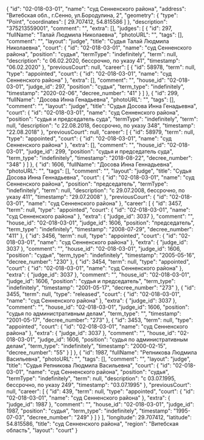 {
    "id": "02-018-03-01",
    "name": "суд Сенненского района",
    "address": "Витебская обл., г.Сенно, ул.Бородулина, 2",
    "geometry": {
        "type": "Point",
        "coordinates": [
            29.707412,
            54.815586
        ]
    },
    "description": "375213559001",
    "comment": "",
    "extra": [],
    "judges": [
        {
            "id": 297,
            "fullName": "Талай Людмила Николаевна",
            "photoURL": "",
            "tags": [],
            "comment": "",
            "layout": "judge",
            "title": "Судья Талай Людмила Николаевна",
            "court": {
                "id": "02-018-03-01",
                "name": "суд Сенненского района",
                "position": "судья",
                "termType": "indefinitely",
                "term": null,
                "description": "c 06.02.2020, бессрочно, по указу 41",
                "timestamp": "06.02.2020"
            },
            "previousCourt": null,
            "career": [
                {
                    "id": 58978,
                    "term": null,
                    "type": "appointed",
                    "court": {
                        "id": "02-018-03-01",
                        "name": "суд Сенненского района"
                    },
                    "extra": [],
                    "comment": "",
                    "house_id": "02-018-03-01",
                    "judge_id": 297,
                    "position": "судья",
                    "term_type": "indefinitely",
                    "timestamp": "2020-02-06",
                    "decree_number": "41"
                }
            ]
        },
        {
            "id": 299,
            "fullName": "Досова Инна Генадьевна",
            "photoURL": "",
            "tags": [],
            "comment": "",
            "layout": "judge",
            "title": "Судья Досова Инна Генадьевна",
            "court": {
                "id": "02-018-03-01",
                "name": "суд Сенненского района",
                "position": "судья и председатель суда",
                "termType": "indefinitely",
                "term": null,
                "description": "c 22.08.2018, бессрочно, по указу 348",
                "timestamp": "22.08.2018"
            },
            "previousCourt": null,
            "career": [
                {
                    "id": 58979,
                    "term": null,
                    "type": "appointed",
                    "court": {
                        "id": "02-018-03-01",
                        "name": "суд Сенненского района"
                    },
                    "extra": [],
                    "comment": "",
                    "house_id": "02-018-03-01",
                    "judge_id": 299,
                    "position": "судья и председатель суда",
                    "term_type": "indefinitely",
                    "timestamp": "2018-08-22",
                    "decree_number": "348"
                }
            ]
        },
        {
            "id": 1606,
            "fullName": "Досова Инна Геннадьевна",
            "photoURL": "",
            "tags": [],
            "comment": "",
            "layout": "judge",
            "title": "Судья Досова Инна Геннадьевна",
            "court": {
                "id": "02-018-03-01",
                "name": "суд Сенненского района",
                "position": "председатель",
                "termType": "indefinitely",
                "term": null,
                "description": "c 29.07.2008, бессрочно, по указу 411",
                "timestamp": "29.07.2008"
            },
            "previousCourt": {
                "id": "02-018-03-01",
                "name": "суд Сенненского района"
            },
            "career": [
                {
                    "id": 3457,
                    "term": null,
                    "type": "appointed",
                    "court": {
                        "id": "02-018-03-01",
                        "name": "суд Сенненского района"
                    },
                    "extra": {
                        "judge_id": 3037
                    },
                    "comment": "",
                    "house_id": "02-018-03-01",
                    "judge_id": 1606,
                    "position": "председатель",
                    "term_type": "indefinitely",
                    "timestamp": "2008-07-29",
                    "decree_number": "411"
                },
                {
                    "id": 3456,
                    "term": null,
                    "type": "appointed",
                    "court": {
                        "id": "02-018-03-01",
                        "name": "суд Сенненского района"
                    },
                    "extra": {
                        "judge_id": 3037
                    },
                    "comment": "",
                    "house_id": "02-018-03-01",
                    "judge_id": 1606,
                    "position": "судья",
                    "term_type": "indefinitely",
                    "timestamp": "2005-05-16",
                    "decree_number": "230"
                },
                {
                    "id": 3454,
                    "term": null,
                    "type": "appointed",
                    "court": {
                        "id": "02-018-03-01",
                        "name": "суд Сенненского района"
                    },
                    "extra": {
                        "judge_id": 3037
                    },
                    "comment": "",
                    "house_id": "02-018-03-01",
                    "judge_id": 1606,
                    "position": "судья и председатель",
                    "term_type": "indefinitely",
                    "timestamp": "2001-05-17",
                    "decree_number": "273"
                },
                {
                    "id": 3455,
                    "term": null,
                    "type": "released",
                    "court": {
                        "id": "02-018-03-01",
                        "name": "суд Сенненского района"
                    },
                    "extra": {
                        "judge_id": 3037
                    },
                    "comment": "",
                    "house_id": "02-018-03-01",
                    "judge_id": 1606,
                    "position": "судья по административным делам",
                    "term_type": "",
                    "timestamp": "2001-05-17",
                    "decree_number": "273"
                },
                {
                    "id": 3453,
                    "term": null,
                    "type": "appointed",
                    "court": {
                        "id": "02-018-03-01",
                        "name": "суд Сенненского района"
                    },
                    "extra": {
                        "judge_id": 3037
                    },
                    "comment": "",
                    "house_id": "02-018-03-01",
                    "judge_id": 1606,
                    "position": "судья по административным делам",
                    "term_type": "indefinitely",
                    "timestamp": "2000-02-15",
                    "decree_number": "55"
                }
            ]
        },
        {
            "id": 1987,
            "fullName": "Репникова Людмила Васильевна",
            "photoURL": "",
            "tags": [],
            "comment": "",
            "layout": "judge",
            "title": "Судья Репникова Людмила Васильевна",
            "court": {
                "id": "02-018-03-01",
                "name": "суд Сенненского района",
                "position": "судья",
                "termType": "indefinitely",
                "term": null,
                "description": "c 03.07.1995, бессрочно, по указу 249",
                "timestamp": "03.07.1995"
            },
            "previousCourt": null,
            "career": [
                {
                    "id": 439,
                    "term": null,
                    "type": "appointed",
                    "court": {
                        "id": "02-018-03-01",
                        "name": "суд Сенненского района"
                    },
                    "extra": {
                        "judge_id": 1987
                    },
                    "comment": "",
                    "house_id": "02-018-03-01",
                    "judge_id": 1987,
                    "position": "судья",
                    "term_type": "indefinitely",
                    "timestamp": "1995-07-03",
                    "decree_number": "249"
                }
            ]
        }
    ],
    "longitude": 29.707412,
    "latitude": 54.815586,
    "title": "суд Сенненского района",
    "region": "Витебская область",
    "layout": "court"
}
